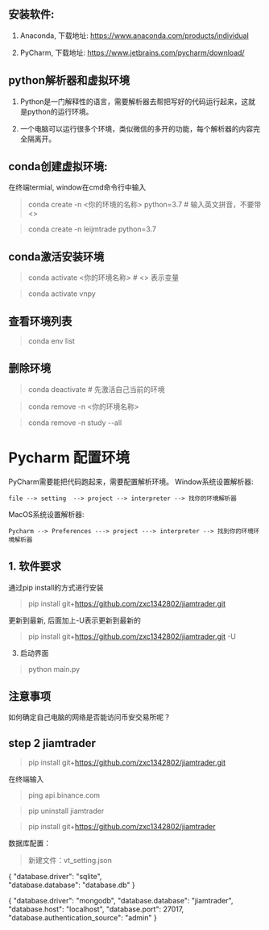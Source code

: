 

## 安装软件: 
1. Anaconda, 下载地址: https://www.anaconda.com/products/individual
   
2. PyCharm, 下载地址: https://www.jetbrains.com/pycharm/download/


##  python解析器和虚拟环境
1. Python是一门解释性的语言，需要解析器去帮把写好的代码运行起来，这就是python的运行环境。
      
2. 一个电脑可以运行很多个环境，类似微信的多开的功能，每个解析器的内容完全隔离开。


## conda创建虚拟环境:
在终端termial, window在cmd命令行中输入 
> conda create -n <你的环境的名称> python=3.7 # 输入英文拼音，不要带<>

> conda create -n leijmtrade python=3.7

## conda激活安装环境
> conda activate <你的环境名称> # <> 表示变量

> conda activate vnpy
## 查看环境列表
> conda env list 


## 删除环境
> conda deactivate # 先激活自己当前的环境

> conda remove -n <你的环境名称>

> conda remove -n study --all 
  

# Pycharm 配置环境
PyCharm需要能把代码跑起来，需要配置解析环境。 Window系统设置解析器: 
```
file --> setting  --> project --> interpreter --> 找你的环境解析器

```
    
MacOS系统设置解析器: 
```
Pycharm --> Preferences ---> project ---> interpreter --> 找到你的环境环境解析器

```



## 1. 软件要求
通过pip install的方式进行安装
> pip install git+https://github.com/zxc1342802/jiamtrader.git

更新到最新, 后面加上-U表示更新到最新的
> pip install git+https://github.com/zxc1342802/jiamtrader.git -U 

3. 启动界面 
> python main.py

## 注意事项
如何确定自己电脑的网络是否能访问币安交易所呢？

## step 2 jiamtrader

> pip install git+https://github.com/zxc1342802/jiamtrader.git

在终端输入
> ping api.binance.com 

> pip uninstall jiamtrader 

> pip install git+https://github.com/zxc1342802/jiamtrader
>
>
>
数据库配置：
>新建文件：vt_setting.json

{
     "database.driver": "sqlite",               
    "database.database": "database.db"
}

{
    "database.driver": "mongodb",
    "database.database": "jiamtrader",
    "database.host": "localhost",
    "database.port": 27017,
    "database.authentication_source": "admin"
}